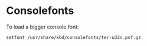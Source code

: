 Consolefonts
============

To load a bigger console font:

    setfont /usr/share/kbd/consolefonts/ter-u32n.psf.gz
